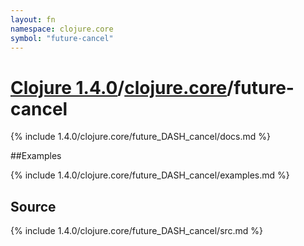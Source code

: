 ```yaml
---
layout: fn
namespace: clojure.core
symbol: "future-cancel"
---
```


# [Clojure 1.4.0](../../)/[clojure.core](../)/future-cancel

{% include 1.4.0/clojure.core/future_DASH_cancel/docs.md %}

##Examples

{% include 1.4.0/clojure.core/future_DASH_cancel/examples.md %}
## Source
{% include 1.4.0/clojure.core/future_DASH_cancel/src.md %}

